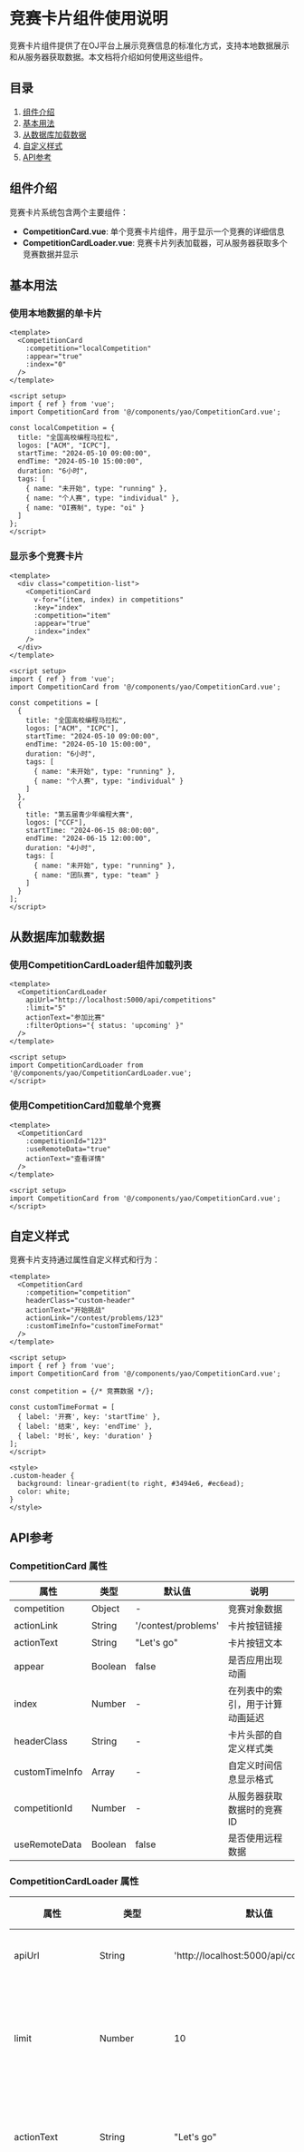 # 竞赛卡片组件使用说明

竞赛卡片组件提供了在OJ平台上展示竞赛信息的标准化方式，支持本地数据展示和从服务器获取数据。本文档将介绍如何使用这些组件。

## 目录

1. [组件介绍](#组件介绍)
2. [基本用法](#基本用法)
3. [从数据库加载数据](#从数据库加载数据)
4. [自定义样式](#自定义样式)
5. [API参考](#api参考)

## 组件介绍

竞赛卡片系统包含两个主要组件：

- **CompetitionCard.vue**: 单个竞赛卡片组件，用于显示一个竞赛的详细信息
- **CompetitionCardLoader.vue**: 竞赛卡片列表加载器，可从服务器获取多个竞赛数据并显示

## 基本用法

### 使用本地数据的单卡片

```vue
<template>
  <CompetitionCard
    :competition="localCompetition"
    :appear="true"
    :index="0"
  />
</template>

<script setup>
import { ref } from 'vue';
import CompetitionCard from '@/components/yao/CompetitionCard.vue';

const localCompetition = {
  title: "全国高校编程马拉松",
  logos: ["ACM", "ICPC"],
  startTime: "2024-05-10 09:00:00",
  endTime: "2024-05-10 15:00:00",
  duration: "6小时",
  tags: [
    { name: "未开始", type: "running" },
    { name: "个人赛", type: "individual" },
    { name: "OI赛制", type: "oi" }
  ]
};
</script>
```

### 显示多个竞赛卡片

```vue
<template>
  <div class="competition-list">
    <CompetitionCard
      v-for="(item, index) in competitions"
      :key="index"
      :competition="item"
      :appear="true"
      :index="index"
    />
  </div>
</template>

<script setup>
import { ref } from 'vue';
import CompetitionCard from '@/components/yao/CompetitionCard.vue';

const competitions = [
  {
    title: "全国高校编程马拉松",
    logos: ["ACM", "ICPC"],
    startTime: "2024-05-10 09:00:00",
    endTime: "2024-05-10 15:00:00",
    duration: "6小时",
    tags: [
      { name: "未开始", type: "running" },
      { name: "个人赛", type: "individual" }
    ]
  },
  {
    title: "第五届青少年编程大赛",
    logos: ["CCF"],
    startTime: "2024-06-15 08:00:00",
    endTime: "2024-06-15 12:00:00",
    duration: "4小时",
    tags: [
      { name: "未开始", type: "running" },
      { name: "团队赛", type: "team" }
    ]
  }
];
</script>
```

## 从数据库加载数据

### 使用CompetitionCardLoader组件加载列表

```vue
<template>
  <CompetitionCardLoader
    apiUrl="http://localhost:5000/api/competitions"
    :limit="5"
    actionText="参加比赛"
    :filterOptions="{ status: 'upcoming' }"
  />
</template>

<script setup>
import CompetitionCardLoader from '@/components/yao/CompetitionCardLoader.vue';
</script>
```

### 使用CompetitionCard加载单个竞赛

```vue
<template>
  <CompetitionCard
    :competitionId="123"
    :useRemoteData="true"
    actionText="查看详情"
  />
</template>

<script setup>
import CompetitionCard from '@/components/yao/CompetitionCard.vue';
</script>
```

## 自定义样式

竞赛卡片支持通过属性自定义样式和行为：

```vue
<template>
  <CompetitionCard
    :competition="competition"
    headerClass="custom-header"
    actionText="开始挑战"
    actionLink="/contest/problems/123"
    :customTimeInfo="customTimeFormat"
  />
</template>

<script setup>
import { ref } from 'vue';
import CompetitionCard from '@/components/yao/CompetitionCard.vue';

const competition = {/* 竞赛数据 */};

const customTimeFormat = [
  { label: '开赛', key: 'startTime' },
  { label: '结束', key: 'endTime' },
  { label: '时长', key: 'duration' }
];
</script>

<style>
.custom-header {
  background: linear-gradient(to right, #3494e6, #ec6ead);
  color: white;
}
</style>
```

## API参考

### CompetitionCard 属性

| 属性 | 类型 | 默认值 | 说明 |
|------|------|------|------|
| competition | Object | - | 竞赛对象数据 |
| actionLink | String | '/contest/problems' | 卡片按钮链接 |
| actionText | String | "Let's go" | 卡片按钮文本 |
| appear | Boolean | false | 是否应用出现动画 |
| index | Number | - | 在列表中的索引，用于计算动画延迟 |
| headerClass | String | - | 卡片头部的自定义样式类 |
| customTimeInfo | Array | - | 自定义时间信息显示格式 |
| competitionId | Number | - | 从服务器获取数据时的竞赛ID |
| useRemoteData | Boolean | false | 是否使用远程数据 |

### CompetitionCardLoader 属性

| 属性 | 类型 | 默认值 | 说明 |
|------|------|------|------|
| apiUrl | String | 'http://localhost:5000/api/competitions' | API端点URL |
| limit | Number | 10 | 要获取的竞赛数量 |
| actionText | String | "Let's go" | 卡片按钮文本 |
| customActionLink | String/Function | - | 自定义按钮链接或生成链接的函数 |
| filterOptions | Object | {} | 发送到API的过滤条件 |

### 竞赛数据格式

```javascript
{
  id: 123,                          // 竞赛ID (可选)
  title: "竞赛标题",                // 标题
  logos: ["Logo1", "Logo2"],        // 标志文本数组
  startTime: "2024-05-10 09:00:00", // 开始时间
  endTime: "2024-05-10 15:00:00",   // 结束时间
  duration: "6小时",                // 比赛时长
  tags: [                           // 标签数组
    { 
      name: "标签名称",            // 标签显示名称
      type: "标签类型"             // 标签类型，影响样式
    }
  ]
}
```

### 后端API接口格式

1. 获取竞赛列表接口 (POST /api/competitions)

   **请求参数:**
   ```javascript
   {
     "limit": 10,           // 获取数量
     "page": 1,             // 页码
     "status": "upcoming",  // 状态过滤
     // 其他过滤参数...
   }
   ```

   **响应格式:**
   ```javascript
   {
     "success": true,
     "competitions": [
       // 竞赛对象数组
     ],
     "total": 100,        // 总数
     "totalPages": 10     // 总页数
   }
   ```

2. 获取单个竞赛接口 (POST /api/competition)

   **请求参数:**
   ```javascript
   {
     "id": 123            // 竞赛ID
   }
   ```

   **响应格式:**
   ```javascript
   {
     "success": true,
     "competition": {
       // 竞赛对象
     }
   }
   ```

## 示例场景

1. 首页显示最新竞赛
2. 竞赛页展示所有竞赛并支持筛选
3. 用户个人中心显示已参与的竞赛

通过灵活组合这些组件，可以实现各种竞赛展示需求。 